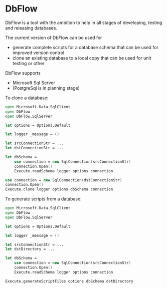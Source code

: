 # DbFlow

DbFlow is a tool with the ambition to help in all stages of developing, testing and releasing databases.

The current version of DbFlow can be used for 

- generate complete scripts for a database schema that can be used for improved version control	
- clone an existing database to a local copy that can be used for unit testing or other

DbFlow supports

- Microsoft Sql Server
- (PostgreSql is in planning stage)

To clone a database:

```fsharp
open Microsoft.Data.SqlClient
open DbFlow
open DbFlow.SqlServer

let options = Options.Default

let logger _message = ()

let srcConnectionStr = ...
let dstConnectionStr = ...

let dbSchema = 
    use connection = new SqlConnection(srcConnectionStr)
    connection.Open()
    Execute.readSchema logger options connection

use connection = new SqlConnection(dstConnectionStr)
connection.Open()
Execute.clone logger options dbSchema connection 
```

To generate scripts from a database:

```fsharp
open Microsoft.Data.SqlClient
open DbFlow
open DbFlow.SqlServer

let options = Options.Default

let logger _message = ()

let srcConnectionStr = ...
let dstDirectory = ...

let dbSchema = 
    use connection = new SqlConnection(srcConnectionStr)
    connection.Open()
    Execute.readSchema logger options connection

Execute.generateScriptFiles options dbSchema dstDirectory   
```